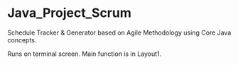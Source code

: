 # Java_Project_Scrum
Schedule Tracker & Generator based on Agile Methodology using Core Java concepts.

Runs on terminal screen.
Main function is in Layout1.
